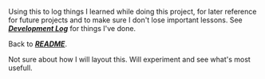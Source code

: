Using this to log things I learned while doing this project, for later reference for future projects and to make sure I don't lose important lessons.
See [_**Development Log**_](./development-log.md) for things I've done.

Back to [_**README**_](./README.md).

Not sure about how I will layout this. Will experiment and see what's most usefull.

